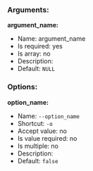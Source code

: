 ### Arguments:
**argument_name:**
* Name: argument_name
* Is required: yes
* Is array: no
* Description: <none>
* Default: `NULL`
### Options:
**option_name:**
* Name: `--option_name`
* Shortcut: `-o`
* Accept value: no
* Is value required: no
* Is multiple: no
* Description: <none>
* Default: `false`
